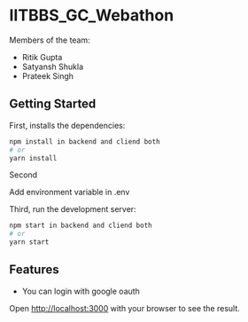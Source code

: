 # IITBBS_GC_Webathon

Members of the team:

- Ritik Gupta
- Satyansh Shukla
- Prateek Singh

## Getting Started

First, installs the dependencies:

```bash
npm install in backend and cliend both
# or
yarn install
```

Second

Add environment variable in .env

Third, run the development server:

```bash
npm start in backend and cliend both
# or
yarn start
```
## Features

- You can login with google oauth

Open [http://localhost:3000](http://localhost:3000) with your browser to see the result.

